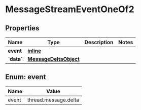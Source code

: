 
# MessageStreamEventOneOf2

## Properties
| Name | Type | Description | Notes |
| ------------ | ------------- | ------------- | ------------- |
| **event** | [**inline**](#Event) |  |  |
| **&#x60;data&#x60;** | [**MessageDeltaObject**](MessageDeltaObject.md) |  |  |


<a id="Event"></a>
## Enum: event
| Name | Value |
| ---- | ----- |
| event | thread.message.delta |



